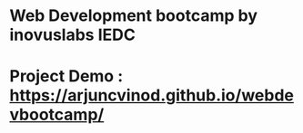 # Web Development bootcamp by inovuslabs IEDC

# Project Demo : https://arjuncvinod.github.io/webdevbootcamp/
